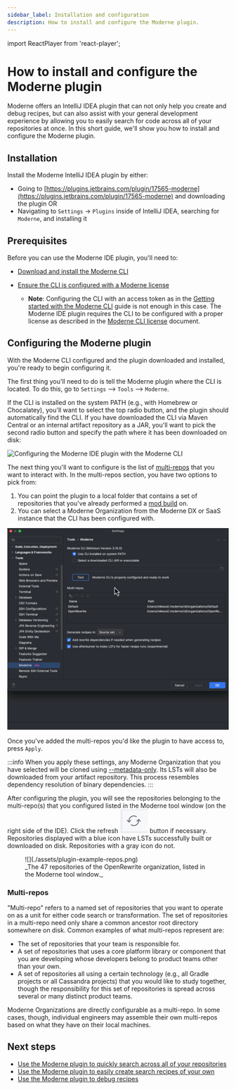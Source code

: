 ```yaml
---
sidebar_label: Installation and configuration
description: How to install and configure the Moderne plugin.
---
```


import ReactPlayer from 'react-player';

# How to install and configure the Moderne plugin

Moderne offers an IntelliJ IDEA plugin that can not only help you create and debug recipes, but can also assist with your general development experience by allowing you to easily search for code across all of your repositories at once. In this short guide, we'll show you how to install and configure the Moderne plugin.

<ReactPlayer className="reactPlayer" url='https://www.youtube.com/watch?v=cMIDGM92ays' controls="true" />

## Installation

Install the Moderne IntelliJ IDEA plugin by either:

* Going to [https://plugins.jetbrains.com/plugin/17565-moderne](https://plugins.jetbrains.com/plugin/17565-moderne) and downloading the plugin OR
* Navigating to `Settings` → `Plugins` inside of IntelliJ IDEA, searching for `Moderne`, and installing it

## Prerequisites

Before you can use the Moderne IDE plugin, you'll need to:

* [Download and install the Moderne CLI](../../moderne-cli/getting-started/cli-intro.md)
* [Ensure the CLI is configured with a Moderne license](../../moderne-cli/getting-started/moderne-cli-license.md)
  
  * **Note**: Configuring the CLI with an access token as in the [Getting started with the Moderne CLI](../../moderne-cli/getting-started/cli-intro.md) guide is not enough in this case. The Moderne IDE plugin requires the CLI to be configured with a proper license as described in the [Moderne CLI license](../../moderne-cli/getting-started/moderne-cli-license.md) document.

## Configuring the Moderne plugin

With the Moderne CLI configured and the plugin downloaded and installed, you're ready to begin configuring it.

The first thing you'll need to do is tell the Moderne plugin where the CLI is located. To do this, go to `Settings` --> `Tools` --> `Moderne`.

If the CLI is installed on the system PATH (e.g., with Homebrew or Chocalatey), you'll want to select the top radio button, and the plugin should automatically find the CLI. If you have downloaded the CLI via Maven Central or an internal artifact repository as a JAR, you'll want to pick the second radio button and specify the path where it has been downloaded on disk:

![Configuring the Moderne IDE plugin with the Moderne CLI](./assets/ModernePluginCLIConfig.gif)

The next thing you'll want to configure is the list of [multi-repos](#multi-repos) that you want to interact with. In the multi-repos section, you have two options to pick from:

1. You can point the plugin to a local folder that contains a set of repositories that you've already performed a [mod build](../../moderne-cli/cli-reference.md) on.
2. You can select a Moderne Organization from the Moderne DX or SaaS instance that the CLI has been configured with.

![Configuring the Moderne IDE plugin with a Moderne organization](./assets/ModernePluginOrgSelect.gif)

Once you've added the multi-repos you'd like the plugin to have access to, press `Apply`.

:::info
When you apply these settings, any Moderne Organization that you have selected will be cloned using [--metadata-only](../../moderne-cli/cli-reference.md#mod-git-clone-csv-deprecated). Its LSTs will also be downloaded from your artifact repository. This process resembles dependency resolution of binary dependencies.
:::

After configuring the plugin, you will see the repositories belonging to the multi-repo(s) that you configured listed in the Moderne tool window (on the right side of the IDE). Click the refresh ![](./assets/refresh-icon.png) button if necessary. Repositories displayed with a blue icon have LSTs successfully built or downloaded on disk. Repositories with a gray icon do not.

<figure>
  ![](./assets/plugin-example-repos.png)
  <figcaption>_The 47 repositories of the OpenRewrite organization, listed in the Moderne tool window._</figcaption>
</figure>

### Multi-repos

"Multi-repo" refers to a named set of repositories that you want to operate on as a unit for either code search or transformation. The set of repositories in a multi-repo need only share a common ancestor root directory somewhere on disk. Common examples of what multi-repos represent are:

* The set of repositories that your team is responsible for.
* A set of repositories that uses a core platform library or component that you are developing whose developers belong to product teams other than your own.
* A set of repositories all using a certain technology (e.g., all Gradle projects or all Cassandra projects) that you would like to study together, though the responsibility for this set of repositories is spread across several or many distinct product teams.

Moderne Organizations are directly configurable as a multi-repo. In some cases, though, individual engineers may assemble their own multi-repos based on what they have on their local machines.

## Next steps

* [Use the Moderne plugin to quickly search across all of your repositories](./code-search.md)
* [Use the Moderne plugin to easily create search recipes of your own](./creating-recipes.md)
* [Use the Moderne plugin to debug recipes](./debugging-recipes.md)
